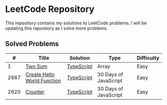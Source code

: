 # LeetCode Repository
This repository contains my solutions to LeetCode problems. I will be updating this repository as I solve more problems.

## Solved Problems 

| # | Title | Solution | Type | Difficulty |
|---| ----- | -------- | ---------- | ---- |
| 1 | [Two Sum](https://leetcode.com/problems/two-sum/)| [TypeScript](./src/1-two-sum.ts) | Array | Easy |
| 2667 | [Create Hello World Function](https://leetcode.com/problems/create-hello-world-function/)| [TypeScript](./src/2667-create-hello-world-function.ts) | 30 Days of JavaScript | Easy |
| 2620 | [Counter](https://leetcode.com/problems/counter/)| [TypeScript](./src/2620-counter.ts) | 30 Days of JavaScript | Easy |